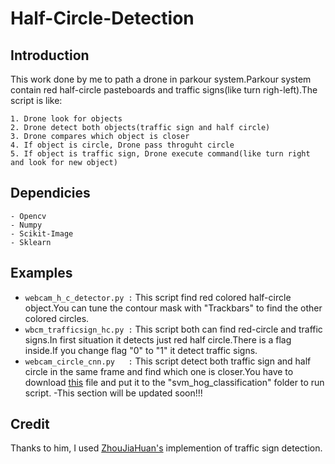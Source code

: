 # Half-Circle-Detection
## Introduction
This work done by me to path a drone in parkour system.Parkour system contain red half-circle pasteboards and traffic signs(like turn righ-left).The script is like:
```
1. Drone look for objects
2. Drone detect both objects(traffic sign and half circle)
3. Drone compares which object is closer
4. If object is circle, Drone pass throguht circle
5. If object is traffic sign, Drone execute command(like turn right and look for new object)
```
## Dependicies
```
- Opencv
- Numpy
- Scikit-Image
- Sklearn
```
## Examples
- `webcam_h_c_detector.py :` This script find red colored half-circle object.You can tune the contour mask with "Trackbars" to find the other colored circles.
- `wbcm_trafficsign_hc.py :` This script both can find red-circle and traffic signs.In first situation it detects just red half circle.There is a flag inside.If you change flag "0" to "1" it detect traffic signs.
- `webcam_circle_cnn.py   :` This script detect both traffic sign and half circle in the same frame and find which one is closer.You have to download [this](https://github.com/ZhouJiaHuan/traffic-sign-detection/blob/master/svm_hog_classification/svm_model.pkl) file and put it to the "svm_hog_classification" folder to run script.
-This section will be updated soon!!!

## Credit
Thanks to him, I used [ZhouJiaHuan's](https://github.com/ZhouJiaHuan/traffic-sign-detection) implemention of traffic sign detection.
